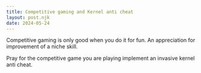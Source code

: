 ```yaml
---
title: Competitive gaming and Kernel anti cheat
layout: post.njk
date: 2024-05-24
---
```


Competitive gaming is only good when you do it for fun. An appreciation for 
improvement of a niche skill.

Pray for the competitive game you are playing implement an invasive kernel anti 
cheat.

